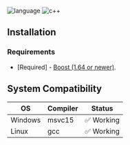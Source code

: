 ![language](https://img.shields.io/badge/language-c++-blue.svg)
![c++](https://img.shields.io/badge/std-c++14-blue.svg)

## Installation

### Requirements

* [Required] - [Boost (1.64 or newer)](http://www.boost.org/).

## System Compatibility

OS           | Compiler      | Status
------------ | ------------- | -------------
Windows      | msvc15        | :white_check_mark: Working
Linux        | gcc           | :white_check_mark: Working

